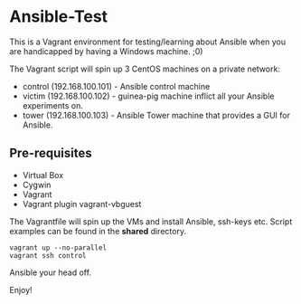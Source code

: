 Ansible-Test
============

This is a Vagrant environment for testing/learning about Ansible when you are handicapped by having a Windows machine. ;0)

The Vagrant script will spin up 3 CentOS machines on a private network:

* control (192.168.100.101) - Ansible control machine
* victim  (192.168.100.102) - guinea-pig machine inflict all your Ansible experiments on.
* tower   (192.168.100.103) - Ansible Tower machine that provides a GUI for Ansible.


Pre-requisites
--------------

* Virtual Box
* Cygwin
* Vagrant
* Vagrant plugin vagrant-vbguest

The Vagrantfile will spin up the VMs and install Ansible, ssh-keys etc. Script examples can be found in the **shared** directory.

```
vagrant up --no-parallel
vagrant ssh control
```

Ansible your head off.


Enjoy!
